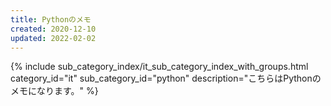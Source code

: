 ```yaml
---
title: Pythonのメモ
created: 2020-12-10
updated: 2022-02-02
---
```

{% include sub_category_index/it_sub_category_index_with_groups.html
    category_id="it"
    sub_category_id="python"
    description="こちらはPythonのメモになります。" %}